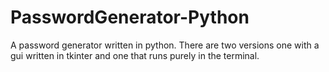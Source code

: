 # PasswordGenerator-Python

A password generator written in python. There are two versions one with a gui written in tkinter and one that runs purely in the terminal.